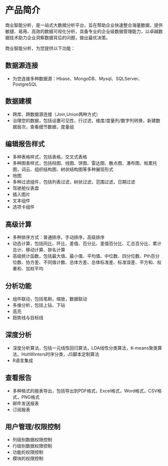 

# 产品简介 #
商业智能分析，是一站式大数据分析平台，旨在帮助企业快速整合海量数据，提供敏捷、易用、高效的数据可视化分析，具备专业的企业级数据管理能力，以卓越数据技术助力企业洞察数据背后的问题，做出最优决策。

商业智能分析，为您提供以下功能：

## 数据源连接

* 为您连接多种数据源：Hbase、MongoDB、Mysql、SQLServer、PostgreSQL

## 数据建模

* 跨库、跨数据源连接（Join,Union两种方式）
* 治理您的数据，包括设置可见性，行过滤，维度/度量列/数字列转换，新建数据层次，查看细节数据，度量组

## 编辑报告样式

* 多种表格样式，包括表格，交叉式表格
* 多种图表样式，包括柱图、线图、饼图、雷达图、散点图、瀑布图、帕累托图，词云、组织结构图、树状结构图等多种展现形式
* 地图
* 多种过滤组件，包括列表过滤，树状过滤，范围过滤，日期过滤
* 驾驶舱仪表盘
* 插入图片
* 文本组件
* 选项卡组件
 
## 高级计算

* 多种排序方式：普通排序，手动排序，高级排序
* 动态计算，包括同比、环比、差值、百分比、差值百分比、汇总百分比、累计总计、移动计算、排名计算
* 高级统计函数，包括最大值、最小值、平均值、中位数、四分位数、Pth百分位数、协方差、不同值计数、总体方差、总体标准差、标准误差、平方和、权重和、加权平均

## 分析功能

* 组件联动，包括笔刷，缩放，数据联动
* 多维分析，包括上钻、下钻
* 高亮
* 趋势线与目标线

## 深度分析

* 深度分析算法，包括一元线性回归算法，LDA线性分类算法，K-means聚类算法，HoltWinters时序分类，JS脚本定制算法
* R语言集成

## 查看报告

* 多种格式的报表导出，包括导出到PDF格式，Excel格式，Word格式，CSV格式，PNG格式
* 邮件发送报表
* 订阅报表

## 用户管理/权限控制

* 列级别数据权限控制
* 行级别数据权限控制
* 功能的权限控制
* 模块的权限控制
